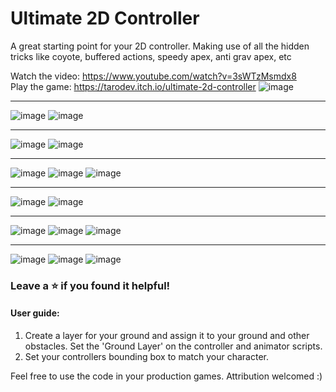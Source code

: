 # Ultimate 2D Controller

A great starting point for your 2D controller. Making use of all the hidden tricks like coyote, buffered actions, speedy apex, anti grav apex, etc

Watch the video: https://www.youtube.com/watch?v=3sWTzMsmdx8 <br>
Play the game: https://tarodev.itch.io/ultimate-2d-controller
![image](https://user-images.githubusercontent.com/93791130/151512420-80716913-6094-4ea1-8611-2c75853b43db.png)

--------------------------------
![image](https://user-images.githubusercontent.com/93791130/151512707-46d3151b-30a5-4479-8bee-fd9d324e689f.png)
![image](https://user-images.githubusercontent.com/93791130/151512525-863939c0-bc64-4567-b6e5-acbf929875f3.png)

--------------------------------
![image](https://user-images.githubusercontent.com/93791130/151512594-f5896465-6f2d-45a4-bb45-126d566c4210.png)
![image](https://user-images.githubusercontent.com/93791130/151512568-706df3af-6257-4baa-8fbc-d628094b3d99.png)

--------------------------------
![image](https://user-images.githubusercontent.com/93791130/151512619-8d651ab4-0a8b-4079-8787-c1f08e14a81b.png)
![image](https://user-images.githubusercontent.com/93791130/151512655-214d2215-59eb-40fb-bf4f-aecb39d3c719.png)
![image](https://user-images.githubusercontent.com/93791130/151513008-e9ce392b-2b48-4f7d-940c-bceb644e68ce.png)

--------------------------------
![image](https://user-images.githubusercontent.com/93791130/151513094-645ac9c1-51f6-4414-af94-3094bdd61963.png)
![image](https://user-images.githubusercontent.com/93791130/151513065-6dc696d1-3351-490c-bc1a-25392c29fe07.png)

--------------------------------
![image](https://user-images.githubusercontent.com/93791130/151513166-d4598a1b-95d4-4fff-ba1e-9cc08487cd2e.png)
![image](https://user-images.githubusercontent.com/93791130/151513223-8a8d699a-9e4d-45bd-a847-0ab9cc802de7.png)
![image](https://user-images.githubusercontent.com/93791130/151513314-89b8d789-9709-470b-b6a8-9afb0bed9930.png)

--------------------------------
![image](https://user-images.githubusercontent.com/93791130/151513382-0d244e97-05bd-4655-b945-fbd240049075.png)
![image](https://user-images.githubusercontent.com/93791130/151513433-30234139-d68f-4a54-a929-03fbe1bdd062.png)
![image](https://user-images.githubusercontent.com/93791130/151513460-fdd94129-9425-41a7-aacf-209262f361a6.png)

### Leave a ⭐ if you found it helpful!

#### User guide:<br>
1. Create a layer for your ground and assign it to your ground and other obstacles. Set the 'Ground Layer' on the controller and animator scripts.<br>
2. Set your controllers bounding box to match your character. <br>


Feel free to use the code in your production games. Attribution welcomed :)
